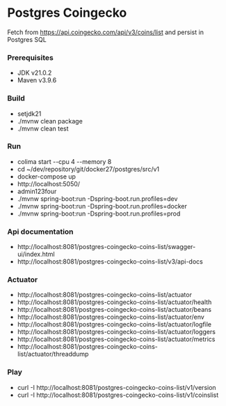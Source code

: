 # Postgres Coingecko

Fetch from https://api.coingecko.com/api/v3/coins/list and persist in Postgres SQL

### Prerequisites
- JDK v21.0.2
- Maven v3.9.6

### Build
- setjdk21
- ./mvnw clean package
- ./mvnw clean test

### Run
- colima start --cpu 4 --memory 8
- cd ~/dev/repository/git/docker27/postgres/src/v1
- docker-compose up
- http://localhost:5050/
- admin123four
- ./mvnw spring-boot:run -Dspring-boot.run.profiles=dev
- ./mvnw spring-boot:run -Dspring-boot.run.profiles=docker
- ./mvnw spring-boot:run -Dspring-boot.run.profiles=prod

### Api documentation
- http://localhost:8081/postgres-coingecko-coins-list/swagger-ui/index.html
- http://localhost:8081/postgres-coingecko-coins-list/v3/api-docs

### Actuator
- http://localhost:8081/postgres-coingecko-coins-list/actuator
- http://localhost:8081/postgres-coingecko-coins-list/actuator/health
- http://localhost:8081/postgres-coingecko-coins-list/actuator/beans
- http://localhost:8081/postgres-coingecko-coins-list/actuator/env
- http://localhost:8081/postgres-coingecko-coins-list/actuator/logfile
- http://localhost:8081/postgres-coingecko-coins-list/actuator/loggers
- http://localhost:8081/postgres-coingecko-coins-list/actuator/metrics
- http://localhost:8081/postgres-coingecko-coins-list/actuator/threaddump

### Play
- curl -I http://localhost:8081/postgres-coingecko-coins-list/v1/version
- curl -I http://localhost:8081/postgres-coingecko-coins-list/v1/coinslist
